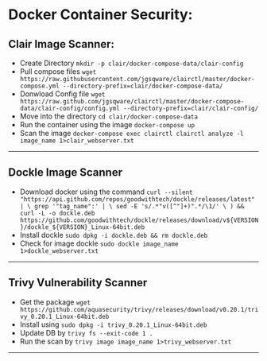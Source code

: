 # Docker Container Security:

## Clair Image Scanner:
* Create Directory `mkdir -p clair/docker-compose-data/clair-config`
* Pull compose files `wget https://raw.githubusercontent.com/jgsqware/clairctl/master/docker-compose.yml --directory-prefix=clair/docker-compose-data/`
* Donwload Config file `wget https://raw.github.com/jgsqware/clairctl/master/docker-compose-data/clair-config/config.yml --directory-prefix=clair/clair-config/`
* Move into the directory `cd clair/docker-compose-data`
* Run the container using the image `docker-compose up`
* Scan the image `docker-compose exec clairctl clairctl analyze -l image_name 1>clair_webserver.txt`

---

## Dockle Image Scanner
* Download docker using the command `curl --silent "https://api.github.com/repos/goodwithtech/dockle/releases/latest" | \ grep '"tag_name":' | \ sed -E 's/.*"v([^"]+)".*/\1/' \ ) && curl -L -o dockle.deb https://github.com/goodwithtech/dockle/releases/download/v${VERSION}/dockle_${VERSION}_Linux-64bit.deb`
* Install dockle `sudo dpkg -i dockle.deb && rm dockle.deb`
* Check for image dockle `sudo dockle image_name 1>dockle_webserver.txt`

---

## Trivy Vulnerability Scanner
* Get the package `wget https://github.com/aquasecurity/trivy/releases/download/v0.20.1/trivy_0.20.1_Linux-64bit.deb`
* Install using `sudo dpkg -i trivy_0.20.1_Linux-64bit.deb`
* Update DB by `trivy fs --exit-code 1 .`
* Run the scan by `trivy image image_name 1>trivy_webserver.txt`

---

